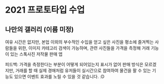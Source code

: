 # 2021 프로토타입 수업
## 나만의 갤러리 (이름 미정)
여유 시간은 없지만, 본업 이외의 부수적인 수입을 얻고 싶은 사진을 평소에 즐겨찍는 사람들을 위한, 이미지 카테고리 검색이 가능하며, 관련 사진들을 가격을 측정해 거래 기능이 있는 스톡사진 저작물 판매 앱



피드백:    가격을 측정한다는 부분이 어떻게 되어있는지 표시가 없어 판매 방식은 모르겠지만, 거래를 할 때 실제 경매처럼 유저들이 실시간으로 참여하여 물건을 팔 수 있는 기능도 있으면 이벤트 효과를 노릴 수 있을 것 같습니다. :D
